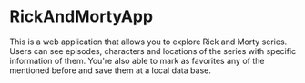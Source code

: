 # RickAndMortyApp
This is a web application that allows you to explore Rick and Morty series. Users can see episodes, characters and locations of the series with specific information of them. You're also able to mark as favorites any of the mentioned before and save them at a local data base.

